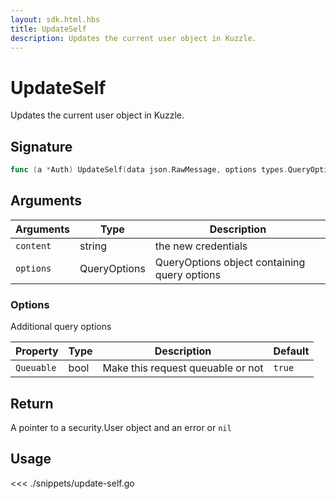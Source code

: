 ```yaml
---
layout: sdk.html.hbs
title: UpdateSelf
description: Updates the current user object in Kuzzle.
---
```


# UpdateSelf

Updates the current user object in Kuzzle.

## Signature

```go
func (a *Auth) UpdateSelf(data json.RawMessage, options types.QueryOptions) (*security.User, error)
```

## Arguments

| Arguments | Type         | Description                                  |
| --------- | ------------ | -------------------------------------------- |
| `content` | string       | the new credentials                          |
| `options` | QueryOptions | QueryOptions object containing query options |

### **Options**

Additional query options

| Property   | Type | Description                       | Default |
| ---------- | ---- | --------------------------------- | ------- |
| `Queuable` | bool | Make this request queuable or not | `true`  |

## Return

A pointer to a security.User object and an error or `nil`

## Usage

<<< ./snippets/update-self.go
